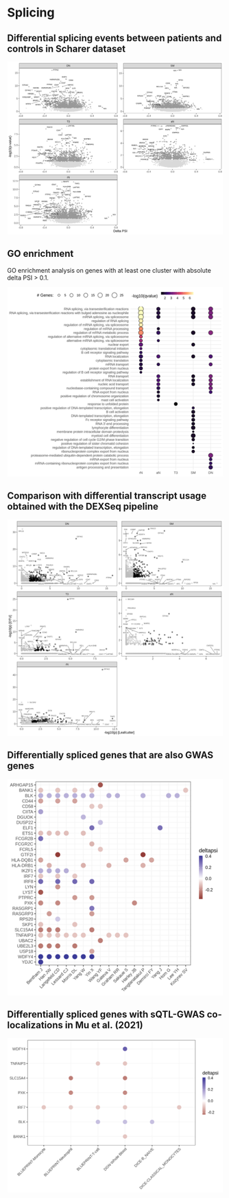 Splicing
================

## Differential splicing events between patients and controls in Scharer dataset

![](README_files/figure-gfm/unnamed-chunk-4-1.png)<!-- -->

## GO enrichment

GO enrichment analysis on genes with at least one cluster with absolute
delta PSI &gt; 0.1.

![](README_files/figure-gfm/unnamed-chunk-6-1.png)<!-- -->

## Comparison with differential transcript usage obtained with the DEXSeq pipeline

![](README_files/figure-gfm/unnamed-chunk-7-1.png)<!-- -->

## Differentially spliced genes that are also GWAS genes

![](README_files/figure-gfm/unnamed-chunk-8-1.png)<!-- -->

## Differentially spliced genes with sQTL-GWAS co-localizations in Mu et al. (2021)

![](README_files/figure-gfm/unnamed-chunk-9-1.png)<!-- -->
